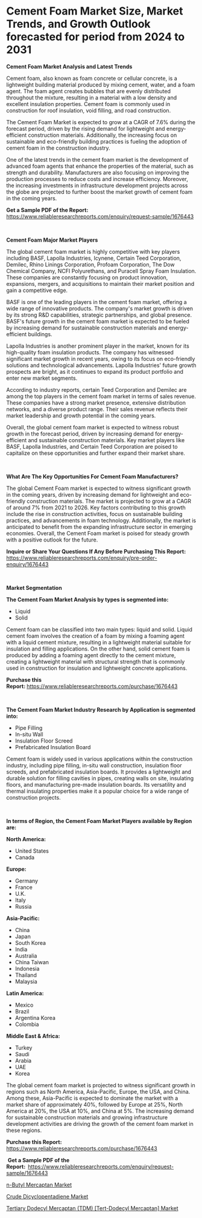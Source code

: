 <p><h1>Cement Foam Market Size, Market Trends, and Growth Outlook forecasted for period from 2024 to 2031</h1></p><p><strong>Cement Foam Market Analysis and Latest Trends</strong></p>
<p><p>Cement foam, also known as foam concrete or cellular concrete, is a lightweight building material produced by mixing cement, water, and a foam agent. The foam agent creates bubbles that are evenly distributed throughout the mixture, resulting in a material with a low density and excellent insulation properties. Cement foam is commonly used in construction for roof insulation, void filling, and road construction.</p><p>The Cement Foam Market is expected to grow at a CAGR of 7.6% during the forecast period, driven by the rising demand for lightweight and energy-efficient construction materials. Additionally, the increasing focus on sustainable and eco-friendly building practices is fueling the adoption of cement foam in the construction industry.</p><p>One of the latest trends in the cement foam market is the development of advanced foam agents that enhance the properties of the material, such as strength and durability. Manufacturers are also focusing on improving the production processes to reduce costs and increase efficiency. Moreover, the increasing investments in infrastructure development projects across the globe are projected to further boost the market growth of cement foam in the coming years.</p></p>
<p><strong>Get a Sample PDF of the Report:&nbsp;</strong> <a href="https://www.reliableresearchreports.com/enquiry/request-sample/1676443">https://www.reliableresearchreports.com/enquiry/request-sample/1676443</a></p>
<p>&nbsp;</p>
<p><strong>Cement Foam Major Market Players</strong></p>
<p><p>The global cement foam market is highly competitive with key players including BASF, Lapolla Industries, Icynene, Certain Teed Corporation, Demilec, Rhino Linings Corporation, Profoam Corporation, The Dow Chemical Company, NCFI Polyurethans, and Puracell Spray Foam Insulation. These companies are constantly focusing on product innovation, expansions, mergers, and acquisitions to maintain their market position and gain a competitive edge.</p><p>BASF is one of the leading players in the cement foam market, offering a wide range of innovative products. The company's market growth is driven by its strong R&D capabilities, strategic partnerships, and global presence. BASF's future growth in the cement foam market is expected to be fueled by increasing demand for sustainable construction materials and energy-efficient buildings.</p><p>Lapolla Industries is another prominent player in the market, known for its high-quality foam insulation products. The company has witnessed significant market growth in recent years, owing to its focus on eco-friendly solutions and technological advancements. Lapolla Industries' future growth prospects are bright, as it continues to expand its product portfolio and enter new market segments.</p><p>According to industry reports, certain Teed Corporation and Demilec are among the top players in the cement foam market in terms of sales revenue. These companies have a strong market presence, extensive distribution networks, and a diverse product range. Their sales revenue reflects their market leadership and growth potential in the coming years.</p><p>Overall, the global cement foam market is expected to witness robust growth in the forecast period, driven by increasing demand for energy-efficient and sustainable construction materials. Key market players like BASF, Lapolla Industries, and Certain Teed Corporation are poised to capitalize on these opportunities and further expand their market share.</p></p>
<p>&nbsp;</p>
<p><strong>What Are The Key Opportunities For Cement Foam Manufacturers?</strong></p>
<p><p>The global Cement Foam market is expected to witness significant growth in the coming years, driven by increasing demand for lightweight and eco-friendly construction materials. The market is projected to grow at a CAGR of around 7% from 2021 to 2026. Key factors contributing to this growth include the rise in construction activities, focus on sustainable building practices, and advancements in foam technology. Additionally, the market is anticipated to benefit from the expanding infrastructure sector in emerging economies. Overall, the Cement Foam market is poised for steady growth with a positive outlook for the future.</p></p>
<p><strong>Inquire or Share Your Questions If Any Before Purchasing This Report:</strong> <a href="https://www.reliableresearchreports.com/enquiry/pre-order-enquiry/1676443">https://www.reliableresearchreports.com/enquiry/pre-order-enquiry/1676443</a></p>
<p>&nbsp;</p>
<p><strong>Market Segmentation</strong></p>
<p><strong>The Cement Foam Market Analysis by types is segmented into:</strong></p>
<p><ul><li>Liquid</li><li>Solid</li></ul></p>
<p><p>Cement foam can be classified into two main types: liquid and solid. Liquid cement foam involves the creation of a foam by mixing a foaming agent with a liquid cement mixture, resulting in a lightweight material suitable for insulation and filling applications. On the other hand, solid cement foam is produced by adding a foaming agent directly to the cement mixture, creating a lightweight material with structural strength that is commonly used in construction for insulation and lightweight concrete applications.</p></p>
<p><strong>Purchase this Report:&nbsp;</strong><a href="https://www.reliableresearchreports.com/purchase/1676443">https://www.reliableresearchreports.com/purchase/1676443</a></p>
<p>&nbsp;</p>
<p><strong>The Cement Foam Market Industry Research by Application is segmented into:</strong></p>
<p><ul><li>Pipe Filling</li><li>In-situ Wall</li><li>Insulation Floor Screed</li><li>Prefabricated Insulation Board</li></ul></p>
<p><p>Cement foam is widely used in various applications within the construction industry, including pipe filling, in-situ wall construction, insulation floor screeds, and prefabricated insulation boards. It provides a lightweight and durable solution for filling cavities in pipes, creating walls on site, insulating floors, and manufacturing pre-made insulation boards. Its versatility and thermal insulating properties make it a popular choice for a wide range of construction projects.</p></p>
<p>&nbsp;</p>
<p><strong>In terms of Region, the Cement Foam Market Players available by Region are:</strong></p>
<p>
    <p> <strong> North America: </strong>
        <ul>
            <li>United States</li>
            <li>Canada</li>
        </ul>
        </p> 
    <p> <strong> Europe: </strong>
        <ul>
            <li>Germany</li>
            <li>France</li>
            <li>U.K.</li>
            <li>Italy</li>
            <li>Russia</li>
        </ul>
        </p> 
    <p> <strong> Asia-Pacific: </strong>
        <ul>
            <li>China</li>
            <li>Japan</li>
            <li>South Korea</li>
            <li>India</li>
            <li>Australia</li>
            <li>China Taiwan</li>
            <li>Indonesia</li>
            <li>Thailand</li>
            <li>Malaysia</li>
        </ul>
        </p> 
    <p> <strong> Latin America: </strong>
        <ul>
            <li>Mexico</li>
            <li>Brazil</li>
            <li>Argentina Korea</li>
            <li>Colombia</li>
        </ul>
        </p> 
    <p> <strong> Middle East & Africa: </strong>
        <ul>
            <li>Turkey</li>
            <li>Saudi</li>
            <li>Arabia</li>
            <li>UAE</li>
            <li>Korea</li>
        </ul>
    </p>
    </p>
<p><p>The global cement foam market is projected to witness significant growth in regions such as North America, Asia-Pacific, Europe, the USA, and China. Among these, Asia-Pacific is expected to dominate the market with a market share of approximately 40%, followed by Europe at 25%, North America at 20%, the USA at 10%, and China at 5%. The increasing demand for sustainable construction materials and growing infrastructure development activities are driving the growth of the cement foam market in these regions.</p></p>
<p><strong>Purchase this Report: </strong><a href="https://www.reliableresearchreports.com/purchase/1676443">https://www.reliableresearchreports.com/purchase/1676443</a></p>
<p>&nbsp;<strong>Get a Sample PDF of the Report:&nbsp;&nbsp;</strong><a href="https://www.reliableresearchreports.com/enquiry/request-sample/1676443">https://www.reliableresearchreports.com/enquiry/request-sample/1676443</a></p>
<p><strong></strong></p>
<p><p><a href="https://view.publitas.com/reportprime-1/global-n-butyl-mercaptan-market-size-and-market-trends-insights-and-projections-from-2023-to-2030/">n-Butyl Mercaptan Market</a></p><p><a href="https://view.publitas.com/reportprime-1/crude-dicyclopentadiene-market-share-market-new-trends-analysis-report-by-type-by-application-by-end-use-by-region-and-segment-forecasts-2023-2030/">Crude Dicyclopentadiene Market</a></p><p><a href="https://view.publitas.com/reportprime-1/tertiary-dodecyl-mercaptan-tdm-tert-dodecyl-mercaptan-market-research-report-reveals-the-latest-trends-and-opportunities-of-this-market-for-period-from-2023-2030/">Tertiary Dodecyl Mercaptan (TDM) [Tert-Dodecyl Mercaptan] Market</a></p></p>